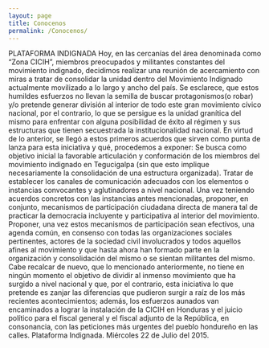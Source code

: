 ```yaml
---
layout: page
title: Conocenos
permalink: /Conocenos/
---
```

PLATAFORMA INDIGNADA
Hoy, en las cercanías del área denominada como “Zona CICIH”, miembros preocupados y militantes constantes del movimiento indignado, decidimos realizar una reunión de acercamiento con miras a tratar de consolidar la unidad dentro del Movimiento Indignado actualmente movilizado a lo largo y ancho del país. Se esclarece, que estos humildes esfuerzos no llevan la semilla de buscar protagonismos(o robar) y/o pretende generar división al interior de todo este gran movimiento cívico nacional, por el contrario, lo que se persigue es la unidad granítica del mismo para enfrentar con alguna posibilidad de éxito al régimen y sus estructuras que tienen secuestrada la institucionalidad nacional. En virtud de lo anterior, se llegó a estos primeros acuerdos que sirven como punta de lanza para esta iniciativa y qué, procedemos a exponer:
Se busca como objetivo inicial la favorable articulación y conformación de los miembros del movimiento indignado en Tegucigalpa (sin que esto implique necesariamente la consolidación de una estructura organizada).
Tratar de establecer los canales de comunicación adecuados con los elementos o instancias convocantes y aglutinadores a nivel nacional.
Una vez teniendo acuerdos concretos con las instancias antes mencionadas, proponer, en conjunto, mecanismos de participación ciudadana directa de manera tal de practicar la democracia incluyente y participativa al interior del movimiento.
Proponer, una vez estos mecanismos de participación sean efectivos, una agenda común, en consenso con todas las organizaciones sociales pertinentes, actores de la sociedad civil involucrados y todos aquellos afines al movimiento y que hasta ahora han formado parte en la organización y consolidación del mismo o se sientan militantes del mismo.
Cabe recalcar de nuevo, que lo mencionado anteriormente, no tiene en ningún momento el objetivo de dividir al inmenso movimiento que ha surgido a nivel nacional y que, por el contrario, esta iniciativa lo que pretende es zanjar las diferencias que pudieron surgir a raíz de los más recientes acontecimientos; además, los esfuerzos aunados van encaminados a lograr la instalación de la CICIH en Honduras y el juicio político para el fiscal general y el fiscal adjunto de la República, en consonancia, con las peticiones más urgentes del pueblo hondureño en las calles. 
Plataforma Indignada.
Miércoles 22 de Julio del 2015.
